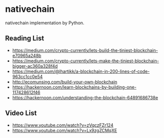 nativechain
================

nativechain implementation by Python.

## Reading List

* https://medium.com/crypto-currently/lets-build-the-tiniest-blockchain-e70965a248b
* https://medium.com/crypto-currently/lets-make-the-tiniest-blockchain-bigger-ac360a328f4d
* https://medium.com/@lhartikk/a-blockchain-in-200-lines-of-code-963cc1cc0e54
* http://ecomunsing.com/build-your-own-blockchain
* https://hackernoon.com/learn-blockchains-by-building-one-117428612f46
* https://hackernoon.com/understanding-the-blockchain-64891686738e

## Video List

* https://www.youtube.com/watch?v=zVqczFZr124
* https://www.youtube.com/watch?v=Lx9zgZCMqXE


